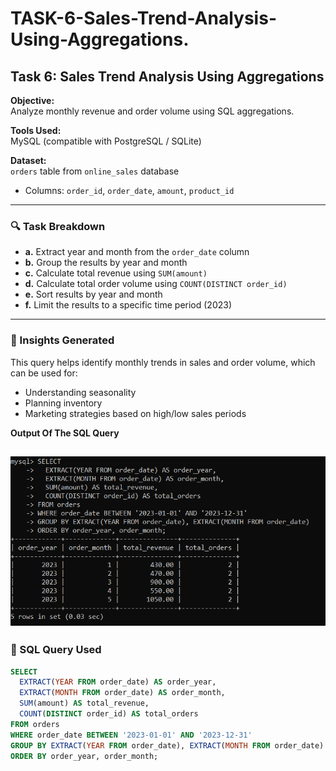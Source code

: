 # TASK-6-Sales-Trend-Analysis-Using-Aggregations.
## Task 6: Sales Trend Analysis Using Aggregations

**Objective:**  
Analyze monthly revenue and order volume using SQL aggregations.

**Tools Used:**  
MySQL (compatible with PostgreSQL / SQLite)

**Dataset:**  
`orders` table from `online_sales` database  
- Columns: `order_id`, `order_date`, `amount`, `product_id`

---

### 🔍 Task Breakdown

- **a.** Extract year and month from the `order_date` column
- **b.** Group the results by year and month
- **c.** Calculate total revenue using `SUM(amount)`
- **d.** Calculate total order volume using `COUNT(DISTINCT order_id)`
- **e.** Sort results by year and month
- **f.** Limit the results to a specific time period (2023)

---

### 🧠 Insights Generated

This query helps identify monthly trends in sales and order volume, which can be used for:
- Understanding seasonality
- Planning inventory
- Marketing strategies based on high/low sales periods

**Output Of The SQL Query**

![image alt](https://github.com/Saktalmale16/TASK-6-Sales-Trend-Analysis-Using-Aggregations./blob/main/sql%20query%20image.PNG)
---

### 🧾 SQL Query Used

```sql
SELECT
  EXTRACT(YEAR FROM order_date) AS order_year,
  EXTRACT(MONTH FROM order_date) AS order_month,
  SUM(amount) AS total_revenue,
  COUNT(DISTINCT order_id) AS total_orders
FROM orders
WHERE order_date BETWEEN '2023-01-01' AND '2023-12-31'
GROUP BY EXTRACT(YEAR FROM order_date), EXTRACT(MONTH FROM order_date)
ORDER BY order_year, order_month;










